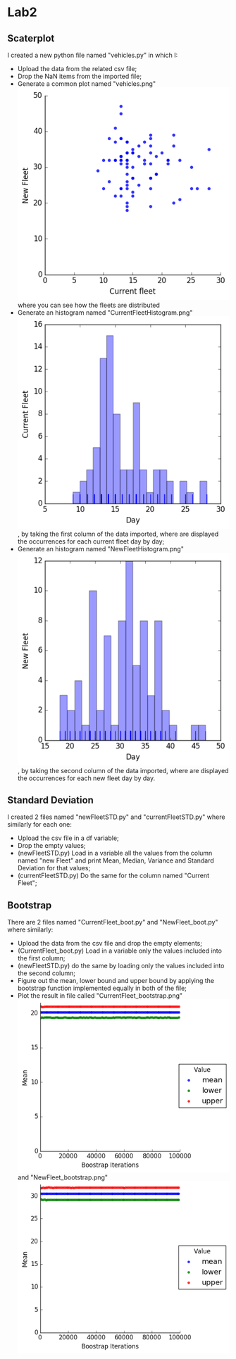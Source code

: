 # Lab2

## Scaterplot

I created a new python file named "vehicles.py" in which I: 
* Upload the data from the related csv file;
* Drop the NaN items from the imported file;
* Generate a common plot named "vehicles.png" ![scaterplot](./vehicles.png?raw=true) where you can see how the fleets are distributed
* Generate an histogram named "CurrentFleetHistogram.png" ![histogram](./CurrentFleetHistogram.png?raw=true) , by taking the first column of the data imported, where are displayed the occurrences for each current fleet day by day;
* Generate an histogram named "NewFleetHistogram.png" ![histogram](./NewFleetHistogram.png?raw=true), by taking the second column of the data imported, where are displayed the occurrences for each new fleet day by day.

## Standard Deviation

I created 2 files named "newFleetSTD.py" and "currentFleetSTD.py" where similarly for each one:
* Upload the csv file in a df variable;
* Drop the empty values;
* (newFleetSTD.py) Load in a variable all the values from the column named "new Fleet" and print Mean, Median, Variance and Standard Deviation for that values;
* (currentFleetSTD.py) Do the same for the column named "Current Fleet";

## Bootstrap

There are 2 files named "CurrentFleet_boot.py" and "NewFleet_boot.py" where similarly:
* Upload the data from the csv file and drop the empty elements;
* (CurrentFleet_boot.py) Load in a variable only the values included into the first column;
* (newFleetSTD.py) do the same by loading only the values included into the second column;
* Figure out the mean, lower bound and upper bound by applying the bootstrap function implemented equally in both of the file;
* Plot the result in file called "CurrentFleet_bootstrap.png" ![scaterplot](./CurrentFleet_bootstrap.png?raw=true) and "NewFleet_bootstrap.png" ![scaterplot](./NewFleet_bootstrap.png?raw=true)